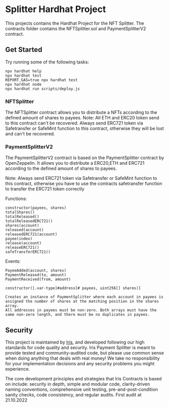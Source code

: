 # Splitter Hardhat Project

This projects contains the Hardhat Project for the NFT Splitter.
The contracts folder contains the NFTSplitter.sol and PaymentSplitterV2 contract.

## Get Started
Try running some of the following tasks:

```shell
npx hardhat help
npx hardhat test
REPORT_GAS=true npx hardhat test
npx hardhat node
npx hardhat run scripts/deploy.js
```

### NFTSplitter
The NFTSplitter contract allows you to distribute a NFTs according to the defined amount of shares to payees.
Note: 
All ETH and ERC20 token send to this contract can't be recovered.
Always send ERC721 token via Safetransfer or SafeMint function to this contract, otherwise they will be lost and can't be recovered.

### PaymentSplitterV2
The PaymentSplitterV2 contract is based on the PaymentSplitter contract by OpenZeppelin. It allows you to distribute a ERC20,ETH and ERC721 according to the defined amount of shares to payees.

Note:
Always send ERC721 token via Safetransfer or SafeMint function to this contract, otherwise you have to use the contracts safetransfer function to transfer the ERC721 token correctly

Functions:
```
constructor(payees, shares)
totalShares()
totalReleased()
totalReleasedERC721()
shares(account)
released(account)
releasedERC721(account)
payee(index)
release(account)
releaseERC721()
safeTransferERC721()
```
Events:
```
PayeeAdded(account, shares)
PaymentReleased(to, amount)
PaymentReceived(from, amount)
```
```
constructor([.var-type]#address[# payees, uint256[] shares)]

Creates an instance of PaymentSplitter where each account in payees is assigned the number of shares at the matching position in the shares array.
All addresses in payees must be non-zero. Both arrays must have the same non-zero length, and there must be no duplicates in payees.
```

## Security
This project is maintained by [Iris](https://www.iris.to), and developed following our high standards for code quality and security. 
Iris Payment Splitter is meant to provide tested and community-audited code, but please use common sense when doing anything that deals with real money! 
We take no responsibility for your implementation decisions and any security problems you might experience.

The core development principles and strategies that Iris Contracts is based on include: security in depth, simple and modular code, clarity-driven naming conventions, comprehensive unit testing, pre-and-post-condition sanity checks, code consistency, and regular audits.
First audit at 21.10.2022